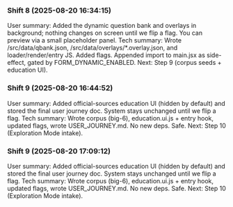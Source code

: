 
### Shift 8 (2025-08-20 16:34:15)
User summary: Added the dynamic question bank and overlays in background; nothing changes on screen until we flip a flag. You can preview via a small placeholder panel.
Tech summary: Wrote /src/data/qbank.json, /src/data/overlays/*.overlay.json, and loader/render/entry JS. Added flags. Appended import to main.jsx as side-effect, gated by FORM_DYNAMIC_ENABLED.
Next: Step 9 (corpus seeds + education UI).
### Shift 9 (2025-08-20 16:44:52)
User summary: Added official-sources education UI (hidden by default) and stored the final user journey doc. System stays unchanged until we flip a flag.
Tech summary: Wrote corpus (big-6), education.ui.js + entry hook, updated flags, wrote USER_JOURNEY.md. No new deps. Safe.
Next: Step 10 (Exploration Mode intake).
### Shift 9 (2025-08-20 17:09:12)
User summary: Added official-sources education UI (hidden by default) and stored the final user journey doc. System stays unchanged until we flip a flag.
Tech summary: Wrote corpus (big-6), education.ui.js + entry hook, updated flags, wrote USER_JOURNEY.md. No new deps. Safe.
Next: Step 10 (Exploration Mode intake).
